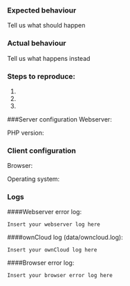 ### Expected behaviour
Tell us what should happen

### Actual behaviour
Tell us what happens instead

### Steps to reproduce:
1. 
2. 
3. 

###Server configuration
Webserver: 

PHP version:

### Client configuration
Browser:

Operating system:

### Logs
####Webserver error log:

```
Insert your webserver log here

```

####ownCloud log (data/owncloud.log):

```
Insert your ownCloud log here

```

####Browser error log:
```
Insert your browser error log here

```
